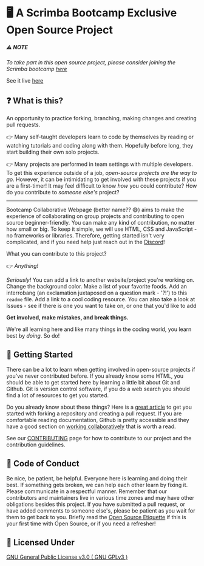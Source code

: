 # 🖥️ A Scrimba Bootcamp Exclusive Open Source Project

##### ⚠️ NOTE
_To take part in this open source project, please consider joining the Scrimba bootcamp [here](https://scrimba.com/bootcamp)_

See it live [here](https://scrimba-bootcamp-rocks.netlify.app 'A link to the live version of the site')

## ❓ What is this?

An opportunity to practice forking, branching, making changes and creating pull requests. 

👉 Many self-taught developers learn to code by themselves by reading or watching tutorials and coding along with them. Hopefully before long, they start building their own solo projects.

👉 Many projects are performed in team settings with multiple developers. To get this experience outside of a job, _open-source projects are the way to go._ However, it can be intimidating to get involved with these projects if you are a first-timer! It may feel  difficult to know *how* you could contribute? How do you contribute to *someone else's* project?

---

Bootcamp Collaborative Webpage (better name?? 😅) aims to make the experience of collaborating on group projects and 
contributing to open source beginner-friendly. You can make any kind of contribution, no matter how small or big. To 
keep it simple, we will use HTML, CSS and JavaScript - no frameworks or libraries. Therefore, getting started isn't 
very complicated, and if you need help just reach out in the [Discord](https://discord.com/channels/684009642984341525/959014685586382879)!

What you can contribute to this project?

👉 *Anything!*

*Seriously!* You can add a link to another website/project you're working on. Change the background color. Make a list of your favorite foods. Add an interrobang (an exclamation juxtaposed on a question mark - '?!') to this `readme` file. Add a link to a cool coding resource. You can also take a look at Issues - see if there is one you want to take on, or one that you'd like to add 

**Get involved, make mistakes, and break things.**

We're all learning here and like many things in the coding world, you learn best by *doing*. So do!

## :hammer: Getting Started

There can be a lot to learn when getting involved in open-source projects if you've never contributed before. If you already know some HTML, you should be able to get started here by learning a little bit about Git and Github. Git is version control software, if you do a web search you should find a lot of resources to get you started.

Do you already know about these things? Here is a [great article](https://www.freecodecamp.org/news/a-practical-guide-to-start-opensource-contributions/) to get you started with forking a repository and creating a pull request. If you are comfortable reading documentation, Github is pretty accessible and they have a good section on [working collaboratively](https://docs.github.com/en/pull-requests/collaborating-with-pull-requests/getting-started/about-collaborative-development-models) that is worth a read.

See our [CONTRIBUTING](CONTRIBUTING.md) page for how to contribute to our project and the contribution guidelines.

## 👼 Code of Conduct

Be nice, be patient, be helpful. Everyone here is learning and doing their best. If something gets broken, we can help each other learn by fixing it. Please communicate in a respectful manner. Remember that our contributors and maintainers live in various time zones and may have other obligations besides this project. If you have submitted a pull request, or have added comments to someone else's, please be patient as you wait for them to get back to you. Briefly read the [Open Source Etiquette](https://developer.mozilla.org/en-US/docs/MDN/Community/Open_source_etiquette) if this is your first time with Open Source, or if you need a refresher!

## 📜 Licensed Under 
[GNU General Public License v3.0 ( GNU GPLv3 )](./license.txt)
